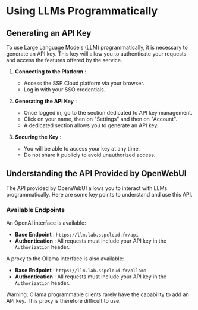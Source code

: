 # Using LLMs Programmatically

## Generating an API Key

To use Large Language Models (LLM) programmatically, it is necessary to generate an API key. This key will allow you to authenticate your requests and access the features offered by the service.

1. **Connecting to the Platform** :

    - Access the SSP Cloud platform via your browser.
    - Log in with your SSO credentials.

2. **Generating the API Key** :

    - Once logged in, go to the section dedicated to API key management.
    - Click on your name, then on "Settings" and then on "Account".
    - A dedicated section allows you to generate an API key.

3. **Securing the Key** :
    - You will be able to access your key at any time.
    - Do not share it publicly to avoid unauthorized access.

## Understanding the API Provided by OpenWebUI

The API provided by OpenWebUI allows you to interact with LLMs programmatically. Here are some key points to understand and use this API.

### Available Endpoints

An OpenAI interface is available:

-   **Base Endpoint** : `https://llm.lab.sspcloud.fr/api`
-   **Authentication** : All requests must include your API key in the `Authorization` header.

A proxy to the Ollama interface is also available:

-   **Base Endpoint** : `https://llm.lab.sspcloud.fr/ollama`
-   **Authentication** : All requests must include your API key in the `Authorization` header.

Warning: Ollama programmable clients rarely have the capability to add an API key. This proxy is therefore difficult to use.
